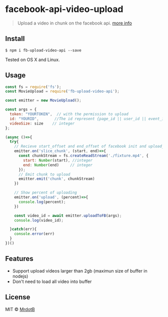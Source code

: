 # facebook-api-video-upload
> Upload a video in chunk on the facebook api. [more info](https://developers.facebook.com/docs/graph-api/video-uploads)

## Install
```
$ npm i fb-upload-video-api --save
```
Tested on OS X and Linux.

## Usage
```javascript
const fs = require('fs');
const MovieUpload = require('fb-upload-video-api');

const emitter = new MovieUpload();

const args = {
  token: "YOURTOKEN",  // with the permission to upload
  id: "YOURID",       //The id represent {page_id || user_id || event_id || group_id}
  videoSize: size    // integer
};

(async ()=>{
  try{
    // Recieve start_offset and end_offset of facebook init and upload_chunk api
    emitter.on('slice_chunk', (start, end)=>{
      const chunkStream = fs.createReadStream('./fixture.mp4', {
        start: Number(start), //integer
        end: Number(end)     // integer
      });
      // Emit chunk to upload
      emitter.emit('chunk', chunkStream)
    })

    // Show percent of uploading
    emitter.on('upload', (percent)=>{
      console.log(percent);
    })

    const video_id = await emitter.uploadToFB(args);
    console.log(video_id);

  }catch(err){
    console.error(err)
  }
})()
```

## Features
- Support upload videos larger than 2gb (maximun size of buffer in nodejs)
- Don't need to load all video into buffer

## License
MIT © [MrdotB](https://github.com/MRdotB)
